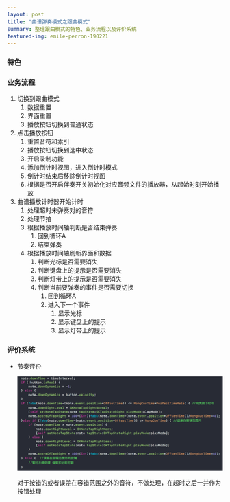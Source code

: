 ```yaml
---
layout: post
title: "曲谱弹奏模式之跟曲模式"
summary: 整理跟曲模式的特色、业务流程以及评价系统
featured-img: emile-perron-190221
---
```

### 特色

### 业务流程

1. 切换到跟曲模式
    1. 数据重置
    1. 界面重置
    1. 播放按钮切换到普通状态
1. 点击播放按钮
    1. 重置音符和索引
    1. 播放按钮切换到选中状态
    1. 开启录制功能
    1. 添加倒计时视图，进入倒计时模式
    1. 倒计时结束后移除倒计时视图
    1. 根据是否开启伴奏开关初始化对应音频文件的播放器，从起始时刻开始播放
1. 曲谱播放计时器开始计时
    1. 处理超时未弹奏对的音符
    1. 处理节拍
    1. 根据播放时间轴判断是否结束弹奏
        1. 回到循环A
        1. 结束弹奏
    1. 根据播放时间轴刷新界面和数据
        1. 判断光标是否需要消失
        1. 判断键盘上的提示是否需要消失
        1. 判断灯带上的提示是否需要消失
        1. 判断当前要弹奏的事件是否需要切换
            1. 回到循环A
            1. 进入下一个事件
                1. 显示光标
                1. 显示键盘上的提示
                1. 显示灯带上的提示

### 评价系统

- 节奏评价

    ![跟曲模式节奏评价](/assets/img/posts/曲谱弹奏模式之跟曲模式/跟曲模式节奏评价.png)

    对于按错的或者误差在容错范围之外的音符，不做处理，在超时之后一并作为按错处理
